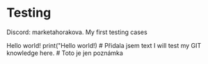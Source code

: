 # Testing
Discord: marketahorakova.
My first testing cases

Hello world!
print("Hello world!)                # Přidala jsem text
I will test my GIT knowledge here.  # Toto je jen poznámka

